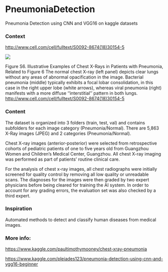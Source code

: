 # PneumoniaDetection
Pneumonia Detection using CNN and VGG16 on kaggle datasets

### Context
http://www.cell.com/cell/fulltext/S0092-8674(18)30154-5

![](https://i.imgur.com/jZqpV51.png)

Figure S6. Illustrative Examples of Chest X-Rays in Patients with Pneumonia, Related to Figure 6
The normal chest X-ray (left panel) depicts clear lungs without any areas of abnormal opacification in the image. Bacterial pneumonia (middle) typically exhibits a focal lobar consolidation, in this case in the right upper lobe (white arrows), whereas viral pneumonia (right) manifests with a more diffuse ‘‘interstitial’’ pattern in both lungs.
http://www.cell.com/cell/fulltext/S0092-8674(18)30154-5

### Content
The dataset is organized into 3 folders (train, test, val) and contains subfolders for each image category (Pneumonia/Normal). There are 5,863 X-Ray images (JPEG) and 2 categories (Pneumonia/Normal).

Chest X-ray images (anterior-posterior) were selected from retrospective cohorts of pediatric patients of one to five years old from Guangzhou Women and Children’s Medical Center, Guangzhou. All chest X-ray imaging was performed as part of patients’ routine clinical care.

For the analysis of chest x-ray images, all chest radiographs were initially screened for quality control by removing all low quality or unreadable scans. The diagnoses for the images were then graded by two expert physicians before being cleared for training the AI system. In order to account for any grading errors, the evaluation set was also checked by a third expert.

### Inspiration
Automated methods to detect and classify human diseases from medical images.

### More info:
https://www.kaggle.com/paultimothymooney/chest-xray-pneumonia

https://www.kaggle.com/pleiades123/pneumonia-detection-using-cnn-and-vgg16-beginner

